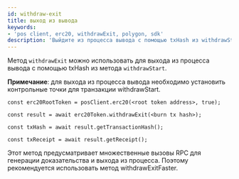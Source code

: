 ```yaml
---
id: withdraw-exit
title: выход из вывода
keywords:
- 'pos client, erc20, withdrawExit, polygon, sdk'
description: 'Выйдите из процесса вывода с помощью txHash из withdrawStart.'
---
```


Метод `withdrawExit` можно использовать для выхода из процесса вывода с помощью txHash из метода `withdrawStart`.

**Примечание**: для выхода из процесса вывода необходимо установить контрольные точки для транзакции withdrawStart.

```
const erc20RootToken = posClient.erc20(<root token address>, true);

const result = await erc20Token.withdrawExit(<burn tx hash>);

const txHash = await result.getTransactionHash();

const txReceipt = await result.getReceipt();

```


Этот метод предусматривает множественные вызовы RPC для генерации доказательства и выхода из процесса. Поэтому рекомендуется использовать метод withdrawExitFaster.
>

